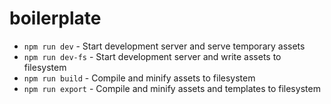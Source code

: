 # boilerplate

- `npm run dev` - Start development server and serve temporary assets
- `npm run dev-fs` - Start development server and write assets to filesystem
- `npm run build` - Compile and minify assets to filesystem
- `npm run export` - Compile and minify assets and templates to filesystem
